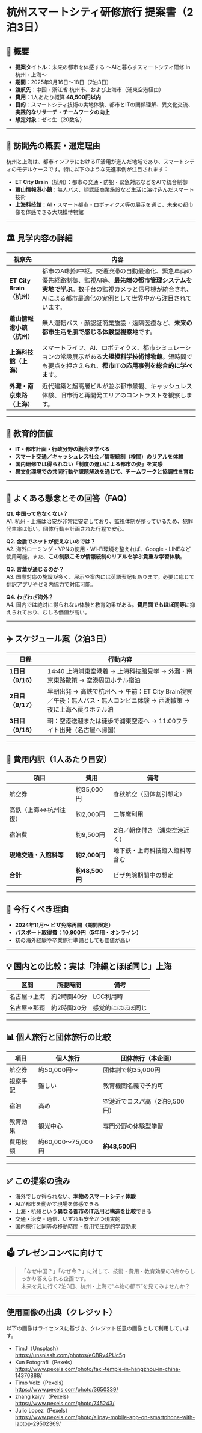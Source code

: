 # 杭州スマートシティ研修旅行 提案書（2泊3日）

## 📌 概要

- **提案タイトル**：未来の都市を体感する 〜AIと暮らすスマートシティ研修 in 杭州・上海〜  
- **期間**：2025年9月16日〜18日（2泊3日）  
- **渡航先**：中国・浙江省 杭州市、および上海市（浦東空港経由）  
- **費用**：1人あたり概算 **48,500円以内**  
- **目的**：スマートシティ技術の実地体験、都市とITの関係理解、異文化交流、**実践的なリサーチ・チームワークの向上**  
- **想定対象**：ゼミ生（20数名）

---

## 🎯 訪問先の概要・選定理由

杭州と上海は、都市インフラにおけるIT活用が進んだ地域であり、スマートシティのモデルケースです。特に以下のような先進事例が注目されます：

- **ET City Brain**（杭州）：都市の交通・防犯・緊急対応などをAIで統合制御  
- **蕭山情報港小鎮**：無人バス、顔認証商業施設など生活に溶け込んだスマート技術  
- **上海科技館**：AI・スマート都市・ロボティクス等の展示を通じ、未来の都市像を体感できる大規模博物館

---

## 🏛 見学内容の詳細

| 視察先 | 内容 |
|--------|------|
| **ET City Brain（杭州）** | 都市のAI制御中枢。交通渋滞の自動最適化、緊急車両の優先経路制御、監視AI等、**最先端の都市管理システムを実地で学ぶ**。数千台の監視カメラと信号機が統合され、AIによる都市最適化の実例として世界中から注目されています。 |
| **蕭山情報港小鎮（杭州）** | 無人運転バス・顔認証商業施設・遠隔医療など、**未来の都市生活を肌で感じる体験型視察地**です。 |
| **上海科技館（上海）** | スマートライフ、AI、ロボティクス、都市シミュレーションの常設展示がある**大規模科学技術博物館**。短時間でも要点を押さえられ、**都市ITの応用事例を総合的に学べます**。 |
| **外灘・南京東路（上海）** | 近代建築と超高層ビルが並ぶ都市景観、キャッシュレス体験、旧市街と再開発エリアのコントラストを観察します。 |

---

## 🧠 教育的価値

- **IT・都市計画・行政分野の融合を学べる**
- **スマート交通／キャッシュレス社会／情報統制（検閲）のリアルを体験**
- **国内研修では得られない「制度の違いによる都市の姿」を実感**
- **異文化環境での共同行動や課題解決を通じて、チームワークと協調性を育む**

---

## 💬 よくある懸念とその回答（FAQ）

**Q1. 中国って危なくない？**  
A1. 杭州・上海は治安が非常に安定しており、監視体制が整っているため、犯罪発生率は低い。団体行動＋計画された行程で安心。

**Q2. 金盾でネットが使えないのでは？**  
A2. 海外ローミング・VPNの使用・Wi-Fi環境を整えれば、Google・LINEなど使用可能。また、**この制限こそが情報統制のリアルを学ぶ貴重な学習体験**。

**Q3. 言葉が通じるのか？**  
A3. 国際対応の施設が多く、展示や案内には英語表記もあります。必要に応じて翻訳アプリやゼミ内協力で対応可能。

**Q4. わざわざ海外？**  
A4. 国内では絶対に得られない体験と教育効果がある。**費用面でもほぼ同等**に抑えられており、むしろ価値が高い。

---

## ✈️ スケジュール案（2泊3日）

| 日程 | 行動内容 |
|------|----------|
| **1日目（9/16）** | 14:40 上海浦東空港着 → 上海科技館見学 → 外灘・南京東路散策 → 空港周辺ホテル宿泊 |
| **2日目（9/17）** | 早朝出発 → 高鉄で杭州へ → 午前：ET City Brain視察／午後：無人バス・無人コンビニ体験 → 西湖散策 → 夜に上海へ戻りホテル泊 |
| **3日目（9/18）** | 朝：空港送迎または徒歩で浦東空港へ → 11:00フライト出発（名古屋へ帰国） |

---

## 💸 費用内訳（1人あたり目安）

| 項目 | 費用 | 備考 |
|------|------|------|
| 航空券 | 約35,000円 | 春秋航空（団体割引想定） |
| 高鉄（上海⇔杭州往復） | 約2,000円 | 二等席利用 |
| 宿泊費 | 約9,500円 | 2泊／朝食付き（浦東空港近く） |
| **現地交通・入館料等** | **約2,000円** | 地下鉄・上海科技館入館料等含む |
| **合計** | **約48,500円** | ビザ免除期間中の想定 |

---

## 📍 今行くべき理由

- **2024年11月〜 ビザ免除再開（期間限定）**
- **パスポート取得費：10,900円（5年用・オンライン）**
- 初の海外経験や卒業旅行準備としても価値が高い

---

## 💡 国内との比較：実は「沖縄とほぼ同じ」上海

| 区間 | 所要時間 | 備考 |
|------|-----------|------|
| 名古屋→上海 | 約2時間40分 | LCC利用時 |
| 名古屋→那覇 | 約2時間20分 | 感覚的にはほぼ同じ |

---

## 📊 個人旅行と団体旅行の比較

| 項目 | 個人旅行 | 団体旅行（本企画） |
|------|------------|---------------------|
| 航空券 | 約50,000円〜 | 団体割で約35,000円 |
| 視察手配 | 難しい | 教育機関名義で予約可 |
| 宿泊 | 高め | 空港近でコスパ高（2泊9,500円） |
| 教育効果 | 観光中心 | 専門分野の体験型学習 |
| 費用総額 | 約60,000〜75,000円 | **約48,500円** |

---

## ✅ この提案の強み

- 海外でしか得られない、**本物のスマートシティ体験**
- AIが都市を動かす現場を体感できる
- 上海・杭州という**異なる都市のIT活用と構造を比較**できる
- 交通・治安・通信、いずれも安全かつ現実的
- 国内旅行と同等の移動時間・費用で圧倒的学習効果

---

## 🗳 プレゼンコンペに向けて

> 「なぜ中国？」「なぜ今？」に対して、技術・費用・教育効果の3点からしっかり答えられる企画です。  
> 未来を見に行く2泊3日、杭州・上海で“本物の都市”を見てみませんか？

---

## 使用画像の出典（クレジット）

以下の画像はライセンスに基づき、クレジット任意の画像として利用しています。

- TimJ（Unsplash）  
  https://unsplash.com/photos/eCBRy4PUc5g  
- Kun Fotografi（Pexels）  
  https://www.pexels.com/photo/faxi-temple-in-hangzhou-in-china-14370888/  
- Timo Volz（Pexels）  
  https://www.pexels.com/photo/3650339/  
- zhang kaiyv（Pexels）  
  https://www.pexels.com/photo/745243/  
- Julio Lopez（Pexels）  
  https://www.pexels.com/photo/alipay-mobile-app-on-smartphone-with-laptop-29502369/  

